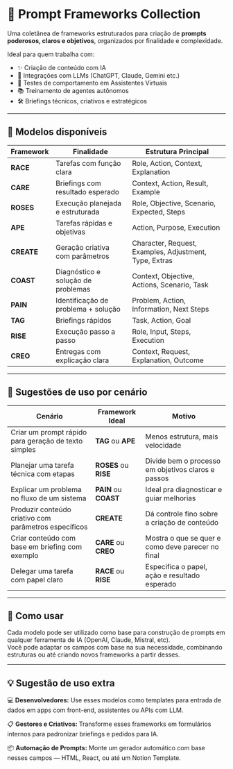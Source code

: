 # 🧠 Prompt Frameworks Collection

Uma coletânea de frameworks estruturados para criação de **prompts poderosos, claros e objetivos**, organizados por finalidade e complexidade.

Ideal para quem trabalha com:
- ✨ Criação de conteúdo com IA
- 🤖 Integrações com LLMs (ChatGPT, Claude, Gemini etc.)
- 🧪 Testes de comportamento em Assistentes Virtuais
- 📚 Treinamento de agentes autônomos
- 🛠️ Briefings técnicos, criativos e estratégicos

---

## 🚀 Modelos disponíveis

| Framework | Finalidade                            | Estrutura Principal                              |
|-----------|----------------------------------------|--------------------------------------------------|
| **RACE**  | Tarefas com função clara               | Role, Action, Context, Explanation               |
| **CARE**  | Briefings com resultado esperado       | Context, Action, Result, Example                 |
| **ROSES** | Execução planejada e estruturada       | Role, Objective, Scenario, Expected, Steps       |
| **APE**   | Tarefas rápidas e objetivas            | Action, Purpose, Execution                       |
| **CREATE**| Geração criativa com parâmetros        | Character, Request, Examples, Adjustment, Type, Extras |
| **COAST** | Diagnóstico e solução de problemas     | Context, Objective, Actions, Scenario, Task      |
| **PAIN**  | Identificação de problema + solução    | Problem, Action, Information, Next Steps         |
| **TAG**   | Briefings rápidos                      | Task, Action, Goal                               |
| **RISE**  | Execução passo a passo                 | Role, Input, Steps, Execution                    |
| **CREO**  | Entregas com explicação clara          | Context, Request, Explanation, Outcome           |

---

## 📌 Sugestões de uso por cenário

| Cenário                                                     | Framework Ideal      | Motivo                                                                 |
|-------------------------------------------------------------|----------------------|------------------------------------------------------------------------|
| Criar um prompt rápido para geração de texto simples        | **TAG** ou **APE**   | Menos estrutura, mais velocidade                                       |
| Planejar uma tarefa técnica com etapas                      | **ROSES** ou **RISE**| Divide bem o processo em objetivos claros e passos                     |
| Explicar um problema no fluxo de um sistema                 | **PAIN** ou **COAST**| Ideal pra diagnosticar e guiar melhorias                               |
| Produzir conteúdo criativo com parâmetros específicos       | **CREATE**           | Dá controle fino sobre a criação de conteúdo                           |
| Criar conteúdo com base em briefing com exemplo             | **CARE** ou **CREO** | Mostra o que se quer e como deve parecer no final                      |
| Delegar uma tarefa com papel claro                          | **RACE** ou **RISE** | Especifica o papel, ação e resultado esperado                          |

---

## 📂 Como usar

Cada modelo pode ser utilizado como base para construção de prompts em qualquer ferramenta de IA (OpenAI, Claude, Mistral, etc).  
Você pode adaptar os campos com base na sua necessidade, combinando estruturas ou até criando novos frameworks a partir desses.

---

## 💡 Sugestão de uso extra

💻 **Desenvolvedores:** Use esses modelos como templates para entrada de dados em apps com front-end, assistentes ou APIs com LLM.

📋 **Gestores e Criativos:** Transforme esses frameworks em formulários internos para padronizar briefings e pedidos para IA.

📦 **Automação de Prompts:** Monte um gerador automático com base nesses campos — HTML, React, ou até um Notion Template.

